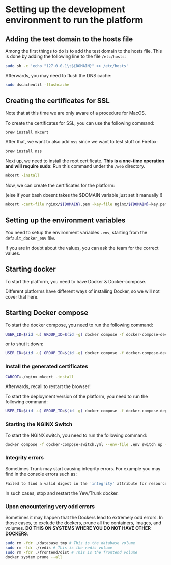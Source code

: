 # Setting up the development environment to run the platform

## Adding the test domain to the hosts file

Among the first things to do is to add the test domain to the hosts file.
This is done by adding the following line to the file `/etc/hosts`:

```bash
sudo sh -c 'echo "127.0.0.1\t${DOMAIN}" >> /etc/hosts'
```

Afterwards, you may need to flush the DNS cache:

```bash
sudo dscacheutil -flushcache
```

## Creating the certificates for SSL

Note that at this time we are only aware of a procedure for MacOS.

To create the certificates for SSL, you can use the following command:

```bash
brew install mkcert
```

After that, we want to also add `nss` since we want to test stuff on Firefox:

```bash
brew install nss
```

Next up, we need to install the root certificate. **This is a one-time operation and will require sudo**:
Run this command under the `/web` directory.

```bash
mkcert -install
```

Now, we can create the certificates for the platform:

(else if your bash doesnt takes the $DOMAIN variable just set it manually !)

```bash
mkcert -cert-file nginx/${DOMAIN}.pem -key-file nginx/${DOMAIN}-key.pem ${DOMAIN}
```

## Setting up the environment variables

You need to setup the environment variables `.env`, starting from the `default_docker_env` file.

If you are in doubt about the values, you can ask the team for the correct values.

## Starting docker

To start the platform, you need to have Docker & Docker-compose.

Different platforms have different ways of installing Docker, so we will not cover that here.

## Starting Docker compose

To start the docker compose, you need to run the following command:

```bash
USER_ID=$(id -u) GROUP_ID=$(id -g) docker compose -f docker-compose-develop.yml --env-file .env_develop up -d --build -V
```

or to shut it down:

```bash
USER_ID=$(id -u) GROUP_ID=$(id -g) docker compose -f docker-compose-develop.yml --env-file .env_develop down -v
```

### Install the generated certificates

```bash
CAROOT=./nginx mkcert -install
```

Afterwards, recall to restart the browser!

To start the deployment version of the platform, you need to run the following command:

```bash
USER_ID=$(id -u) GROUP_ID=$(id -g) docker compose -f docker-compose-deploy.yml --env-file .env_deploy up -d --build -V
```

### Starting the NGINX Switch

To start the NGINX switch, you need to run the following command:

```bash
docker compose -f docker-compose-switch.yml --env-file .env_switch up -d --build -V
```

### Integrity errors

Sometimes Trunk may start causing integrity errors. For example you may find in the console errors such as:

```bash
Failed to find a valid digest in the 'integrity' attribute for resource 'https://emi.local/frontend.js' with computed SHA-384 integrity '328Yb/77DVCU/r2WVi7/JLFi2UQE0ZOtdwEOg0zorekdvvT5nQIbXMf1uFWoXC95'. The resource has been blocked.
```

In such cases, stop and restart the Yew/Trunk docker.

### Upon encountering very odd errors

Sometimes it may happen that the Dockers lead to extremely odd errors. In those cases, to exclude the dockers, prune all the containers, images, and volumes. **DO THIS ON SYSTEMS WHERE YOU DO NOT HAVE OTHER DOCKERS**.

```bash
sudo rm -fdr ./database_tmp # This is the database volume
sudo rm -fdr ./redis # This is the redis volume
sudo rm -fdr ./frontend/dist # This is the frontend volume
docker system prune --all
```
